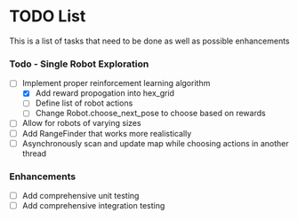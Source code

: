 # TODO List 

This is a list of tasks that need to be done as well as possible enhancements

### Todo - Single Robot Exploration

- [ ] Implement proper reinforcement learning algorithm
    - [x] Add reward propogation into hex_grid
    - [ ] Define list of robot actions
    - [ ] Change Robot.choose_next_pose to choose based on rewards 
- [ ] Allow for robots of varying sizes
- [ ] Add RangeFinder that works more realistically
- [ ] Asynchronously scan and update map while choosing actions in another thread

### Enhancements

- [ ] Add comprehensive unit testing
- [ ] Add comprehensive integration testing